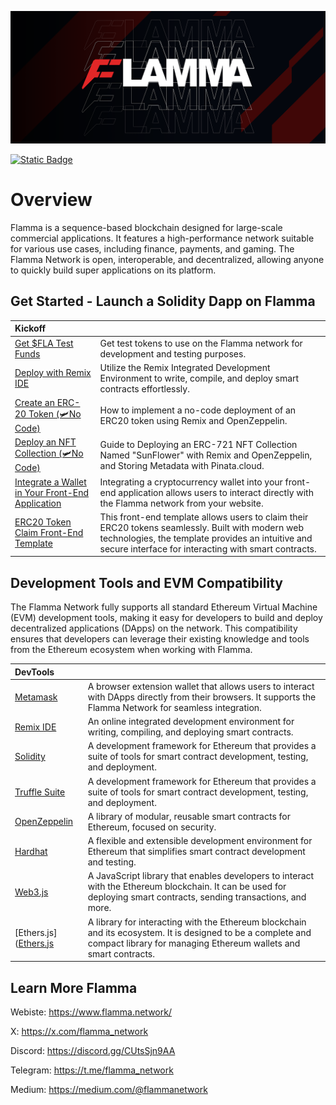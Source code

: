 ![flamma](public/banner.png)

[![Static Badge](https://img.shields.io/badge/website-flamma.network-brightgreen)](https://docs.flamma.network/)



# Overview
 
Flamma is a sequence-based blockchain designed for large-scale commercial applications. It features a high-performance network suitable for various use cases, including finance, payments, and gaming. The Flamma Network is open, interoperable, and decentralized, allowing anyone to quickly build super applications on its platform.

## Get Started - Launch a Solidity Dapp on Flamma

| Kickoff   |  |
| :----- | :---- |
| [Get $FLA Test Funds](https://flafaucet.dev/)     |  Get test tokens to use on the Flamma network for development and testing purposes.   |
| [Deploy with Remix IDE](https://docs.flamma.network/QuickDappDeploy/remixide) | Utilize the Remix Integrated Development Environment to write, compile, and deploy smart contracts effortlessly.  |
| [Create an ERC-20 Token (🛩️No Code)](https://docs.flamma.network/QuickDappDeploy/erc20) | How to implement a no-code deployment of an ERC20 token using Remix and OpenZeppelin.  |
| [Deploy an NFT Collection (🛩️No Code)](https://docs.flamma.network/QuickDappDeploy/erc721) | Guide to Deploying an ERC-721 NFT Collection Named "SunFlower" with Remix and OpenZeppelin, and Storing Metadata with Pinata.cloud.  |
| [Integrate a Wallet in Your Front-End Application]() | Integrating a cryptocurrency wallet into your front-end application allows users to interact directly with the Flamma network from your website.  |
| [ERC20 Token Claim Front-End Template]() | This front-end template allows users to claim their ERC20 tokens seamlessly. Built with modern web technologies, the template provides an intuitive and secure interface for interacting with smart contracts.  |

## Development Tools and EVM Compatibility

The Flamma Network fully supports all standard Ethereum Virtual Machine (EVM) development tools, making it easy for developers to build and deploy decentralized applications (DApps) on the network. This compatibility ensures that developers can leverage their existing knowledge and tools from the Ethereum ecosystem when working with Flamma.

| DevTools  |  |
| :----- | :---- |
| [Metamask](https://metamask.io/)     |  A browser extension wallet that allows users to interact with DApps directly from their browsers. It supports the Flamma Network for seamless integration.   |
| [Remix IDE](https://remix.ethereum.org/) | An online integrated development environment for writing, compiling, and deploying smart contracts.  |
| [Solidity](https://soliditylang.org/) | A development framework for Ethereum that provides a suite of tools for smart contract development, testing, and deployment.  |
| [Truffle Suite](https://archive.trufflesuite.com/) | A development framework for Ethereum that provides a suite of tools for smart contract development, testing, and deployment. |
| [OpenZeppelin](https://www.openzeppelin.com/) | A library of modular, reusable smart contracts for Ethereum, focused on security.  |
| [Hardhat](https://hardhat.org/) | A flexible and extensible development environment for Ethereum that simplifies smart contract development and testing.  |
| [Web3.js](https://web3js.readthedocs.io/en/v1.10.0/) | A JavaScript library that enables developers to interact with the Ethereum blockchain. It can be used for deploying smart contracts, sending transactions, and more.  |
| [Ethers.js]([Ethers.js](https://docs.ethers.org/v5/) | A library for interacting with the Ethereum blockchain and its ecosystem. It is designed to be a complete and compact library for managing Ethereum wallets and smart contracts.  |

## Learn More Flamma

Webiste: https://www.flamma.network/

X: https://x.com/flamma_network

Discord: https://discord.gg/CUtsSjn9AA

Telegram: https://t.me/flamma_network

Medium: https://medium.com/@flammanetwork

